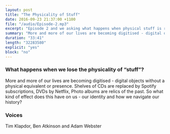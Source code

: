 ```yaml
---
layout: post
title: "The Physicality of Stuff"
date: 2016-09-23 21:37:00 +1100
file: "/audio/Episode-2.mp3"
excerpt: "Episode 2 and we asking what happens when physical stuff is replaced by the digital."
summary: "More and more of our lives are becoming digitised - digital objects without a physical equivalent or presence. What kind of effect does this have on us - our identity and how we navigate our history?"
duration: "33:41" 
length: "32283580"
explicit: "yes" 
block: "no" 
---
```


### What happens when we lose the physicality of “stuff”?

More and more of our lives are becoming digitised - digital objects without a physical equivalent or presence. Shelves of CDs are replaced by Spotify subscriptions, DVDs by Netflix, Photo albums are relics of the past. So what kind of effect does this have on us - our identity and how we navigate our history?

### Voices

Tim Klapdor, Ben Atkinson and Adam Webster